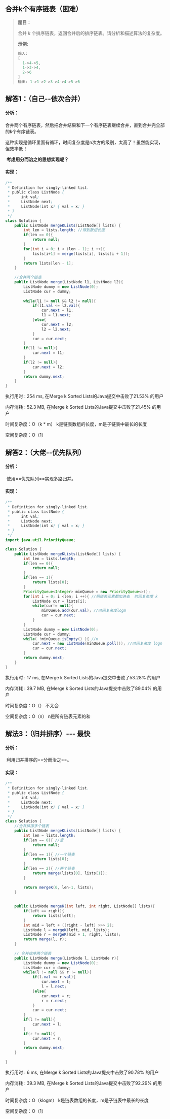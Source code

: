 ## 合并k个有序链表（困难）

> **题目：**
>
> 合并 *k* 个排序链表，返回合并后的排序链表。请分析和描述算法的复杂度。
>
> **示例:**
>
> ```java
> 输入:
> [
>   1->4->5,
>   1->3->4,
>   2->6
> ]
> 输出: 1->1->2->3->4->4->5->6
> ```

## 解答1：（自己--依次合并）

#### 分析：

​	合并两个有序链表，然后把合并结果和下一个有序链表继续合并，直到合并完全部的k个有序链表。

​	这种实现是循环里面有循环，时间复杂度是n次方的级别，太高了！虽然能实现，但效率低！

​	**考虑用分而治之的思想实现呢？**

#### 实现：

```java
/**
 * Definition for singly-linked list.
 * public class ListNode {
 *     int val;
 *     ListNode next;
 *     ListNode(int x) { val = x; }
 * }
 */
class Solution {
    public ListNode mergeKLists(ListNode[] lists) {
        int len = lists.length; //得到数组长度
        if(len == 0){
            return null;
        }
        for(int i = 0; i < (len - 1); i ++){
            lists[i+1] = merge(lists[i], lists[i + 1]);
        }
        return lists[len - 1];
    }
    
    //合并两个链表
    public ListNode merge(ListNode l1, ListNode l2){
        ListNode dummy = new ListNode(0);
        ListNode cur = dummy;
        
        while(l1 != null && l2 != null){            
            if(l1.val <= l2.val){
                cur.next = l1;
                l1 = l1.next;
            }else{
                cur.next = l2;
                l2 = l2.next;
            }
            cur = cur.next;
        }
        if(l1 != null){
            cur.next = l1;
        }
        if(l2 != null){
            cur.next = l2;
        }
        return dummy.next;
    }
}
```

执行用时 : 254 ms, 在Merge k Sorted Lists的Java提交中击败了21.53% 的用户

内存消耗 : 52.3 MB, 在Merge k Sorted Lists的Java提交中击败了21.45% 的用户

时间复杂度：O（k * m） k是链表数组的长度，m是子链表中最长的长度

空间复杂度：O（1）

## 解答2：（大佬--优先队列）

#### 分析：

​	使用==优先队列==实现多路归并。

#### 实现：

```java
/**
 * Definition for singly-linked list.
 * public class ListNode {
 *     int val;
 *     ListNode next;
 *     ListNode(int x) { val = x; }
 * }
 */
import java.util.PriorityQueue;

class Solution {
    public ListNode mergeKLists(ListNode[] lists) {
        int len = lists.length;
        if(len == 0){
            return null;
        }
        if(len == 1){
            return lists[0];
        }
        PriorityQueue<Integer> minQueue = new PriorityQueue<>();
        for(int i = 0; i <len; i ++){ //把链表元素都加进去  时间复杂度 k
            ListNode cur = lists[i];
            while(cur!= null){
                minQueue.add(cur.val); //时间复杂度logm
                cur = cur.next;
            }
        }
        ListNode dummy = new ListNode(0);
        ListNode cur = dummy;
        while( !minQueue.isEmpty() ){ //n
            cur.next = new ListNode(minQueue.poll()); //时间复杂度 logn
            cur = cur.next;
        }
        return dummy.next;
    }
}
```

执行用时 : 17 ms, 在Merge k Sorted Lists的Java提交中击败了53.28% 的用户

内存消耗 : 39.7 MB, 在Merge k Sorted Lists的Java提交中击败了89.04% 的用户

时间复杂度：O（） 不太会

空间复杂度：O（n） n是所有链表元素的和

## 解法3：（归并排序）--- 最快

#### 分析：

​	利用归并排序的==分而治之==。

#### 实现：

```java
/**
 * Definition for singly-linked list.
 * public class ListNode {
 *     int val;
 *     ListNode next;
 *     ListNode(int x) { val = x; }
 * }
 */
class Solution {
    //合并排序多个链表
    public ListNode mergeKLists(ListNode[] lists) {
        int len = lists.length;
        if(len == 0){ //空
            return null;
        }
        if(len == 1){ //一个链表
            return lists[0];
        }
        if(len == 2){ //两个链表
            return merge(lists[0], lists[1]);
        }
        
        return mergeK(0, len-1, lists);
    }
    
    
    public ListNode mergeK(int left, int right, ListNode[] lists){
        if(left == right){
            return lists[left];
        }
        int mid = left + ((right - left) >>> 2);
        ListNode l = mergeK(left, mid, lists);
        ListNode r = mergeK(mid + 1, right, lists);
        return merge(l, r);
    }
    
    // 合并排序两个链表
    public ListNode merge(ListNode l, ListNode r){
        ListNode dummy = new ListNode(0);
        ListNode cur = dummy;
        while(l != null && r != null){
            if(l.val <= r.val){
                cur.next = l;
                l = l.next;
            }else{
                cur.next = r;
                r = r.next;
            }
            cur = cur.next;
        }
        if(l != null){
            cur.next = l;
        }
        if(r != null){
            cur.next = r;
        }
        return dummy.next;
    }
    
}
```

执行用时 : 6 ms, 在Merge k Sorted Lists的Java提交中击败了90.78% 的用户

内存消耗 : 39.3 MB, 在Merge k Sorted Lists的Java提交中击败了92.29% 的用户

时间复杂度：O（klogm） k是链表数组的长度，m是子链表中最长的长度

空间复杂度：O（1）

